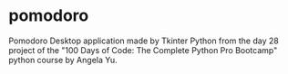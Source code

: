 # pomodoro
Pomodoro Desktop application made by Tkinter Python from the day 28 project of the "100 Days of Code: The Complete Python Pro Bootcamp" python course by Angela Yu.
